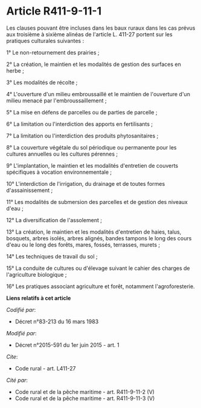 # Article R411-9-11-1

Les clauses pouvant être incluses dans les baux ruraux dans les cas prévus aux troisième à sixième alinéas de l'article L.
411-27 portent sur les pratiques culturales suivantes : 

1° Le non-retournement des prairies ; 

2° La création, le maintien et les modalités de gestion des surfaces en herbe ; 

3° Les modalités de récolte ; 

4° L'ouverture d'un milieu embroussaillé et le maintien de l'ouverture d'un milieu menacé par l'embroussaillement ; 

5° La mise en défens de parcelles ou de parties de parcelle ; 

6° La limitation ou l'interdiction des apports en fertilisants ; 

7° La limitation ou l'interdiction des produits phytosanitaires ; 

8° La couverture végétale du sol périodique ou permanente pour les cultures annuelles ou les cultures pérennes ; 

9° L'implantation, le maintien et les modalités d'entretien de couverts spécifiques à vocation environnementale ; 

10° L'interdiction de l'irrigation, du drainage et de toutes formes d'assainissement ; 

11° Les modalités de submersion des parcelles et de gestion des niveaux d'eau ; 

12° La diversification de l'assolement ; 

13° La création, le maintien et les modalités d'entretien de haies, talus, bosquets, arbres isolés, arbres alignés, bandes
tampons le long des cours d'eau ou le long des forêts, mares, fossés, terrasses, murets ; 

14° Les techniques de travail du sol ; 

15° La conduite de cultures ou d'élevage suivant le cahier des charges de l'agriculture biologique ; 

16° Les pratiques associant agriculture et forêt, notamment l'agroforesterie.

**Liens relatifs à cet article**

_Codifié par_:

  - Décret n°83-213 du 16 mars 1983

_Modifié par_:

  - Décret n°2015-591 du 1er juin 2015 - art. 1

_Cite_:

  - Code rural - art. L411-27

_Cité par_:

  - Code rural et de la pêche maritime - art. R411-9-11-2 (V)
  - Code rural et de la pêche maritime - art. R411-9-11-3 (V)
